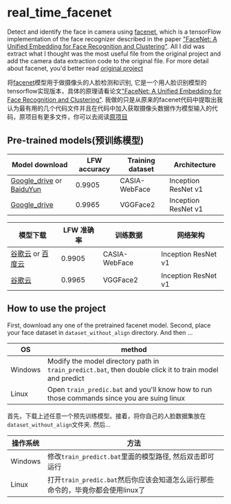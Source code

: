 # real_time_facenet
Detect and identify the face in camera using [facenet](https://github.com/davidsandberg/facenet), which is a tensorFlow implementation of the face recognizer described in the paper
["FaceNet: A Unified Embedding for Face Recognition and Clustering"](http://arxiv.org/abs/1503.03832). All I did was extract what I thought was the most useful file from the original project and add the camera data extraction code to the original file. For more detail about facenet, you'd better read [original project](https://github.com/davidsandberg/facenet)

将[facenet](https://github.com/davidsandberg/facenet)模型用于做摄像头的人脸检测和识别, 它是一个用人脸识别模型的tensorflow实现版本，具体的原理请看论文["FaceNet: A Unified Embedding for Face Recognition and Clustering"](http://arxiv.org/abs/1503.03832). 我做的只是从原来的facenet代码中提取出我认为最有用的几个代码文件并且在代码中加入获取摄像头数据作为模型输入的代码，原项目有更多文件，你可以去阅读[原项目](https://github.com/davidsandberg/facenet)

## Pre-trained models(预训练模型)
| Model download      | LFW accuracy | Training dataset | Architecture |
|-----------------|--------------|------------------|-------------|
| [Google_drive](https://drive.google.com/open?id=1R77HmFADxe87GmoLwzfgMu_HY0IhcyBz) or [BaiduYun](https://pan.baidu.com/s/1k_k6I0d85T7yVLRFovkj3w) | 0.9905        | CASIA-WebFace    | Inception ResNet v1|
| [Google_drive](https://drive.google.com/open?id=1EXPBSXwTaqrSC0OhUdXNmKSh9qJUQ55-) | 0.9965        | VGGFace2      | Inception ResNet v1 |

| 模型下载      | LFW 准确率 | 训练数据 | 网络架构 |
|-----------------|--------------|------------------|-------------|
| [谷歌云](https://drive.google.com/open?id=1R77HmFADxe87GmoLwzfgMu_HY0IhcyBz) or [百度云](https://pan.baidu.com/s/1k_k6I0d85T7yVLRFovkj3w) | 0.9905        | CASIA-WebFace    | Inception ResNet v1|
| [谷歌云](https://drive.google.com/open?id=1EXPBSXwTaqrSC0OhUdXNmKSh9qJUQ55-) | 0.9965        | VGGFace2      | Inception ResNet v1 |

## How to use the project
First, download any one of the pretrained facenet model. Second, place your face dataset in `dataset_without_align` directory. And then ...

|    OS    | method |
|-----------------|--------------|
| Windows | Modify the model directory path in `train_predict.bat`, then double click it to train model and predict|
| Linux | Open `train_predic.bat` and you'll know how to run those commands since you are suing linux |

首先，下载上述任意一个预先训练模型。接着，将你自己的人脸数据集放在`dataset_without_align`文件夹. 然后...

|    操作系统    | 方法 |
|-----------------|--------------|
| Windows | 修改`train_predict.bat`里面的模型路径, 然后双击即可运行|
| Linux | 打开`train_predic.bat`然后你应该会知道怎么运行那些命令的，毕竟你都会使用linux了 |
